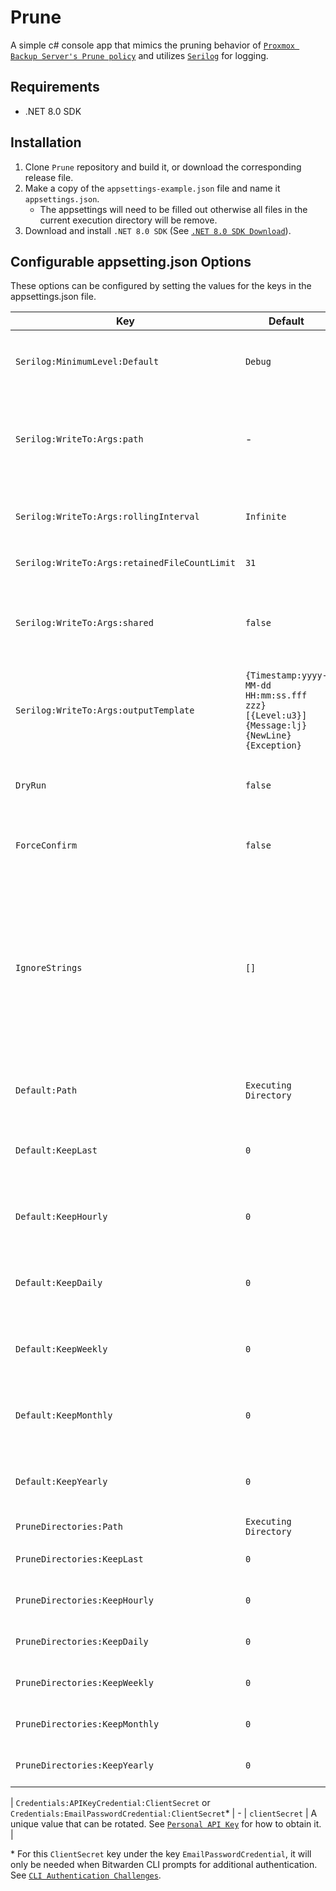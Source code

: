 # Prune

A simple c# console app that mimics the pruning behavior of [`Proxmox Backup Server's Prune policy`](https://pbs.proxmox.com/docs/prune-simulator/index.html) and utilizes [`Serilog`](https://github.com/serilog/serilog) for logging.

## Requirements
- .NET 8.0 SDK

## Installation
1. Clone `Prune` repository and build it, or download the corresponding release file.
1. Make a copy of the `appsettings-example.json` file and name it `appsettings.json`.
    - The appsettings will need to be filled out otherwise all files in the current execution directory will be remove.
1. Download and install `.NET 8.0 SDK` (See [`.NET 8.0 SDK Download`](https://dotnet.microsoft.com/en-us/download/dotnet/8.0)).

## Configurable appsetting.json Options
These options can be configured by setting the values for the keys in the appsettings.json file.

| Key  | Default | Example | Description |
| ---- | ---- | ---- | ---- |
| `Serilog:MinimumLevel:Default` | `Debug` | `Information` | The minimum log event level written to the log file. See [`Serilog Minimum Level`](https://github.com/serilog/serilog/wiki/Configuration-Basics#minimum-level). |
| `Serilog:WriteTo:Args:path` | - | `Logs/log.txt` | The file name or path to the file name. If the directories to the file names don't exist, it will be created. |
| `Serilog:WriteTo:Args:rollingInterval` | `Infinite` | `Day` | The frequency at which the log file should roll. See [`Serilog Rolling Interval`](https://github.com/serilog/serilog-sinks-file/blob/dev/src/Serilog.Sinks.File/RollingInterval.cs). |
| `Serilog:WriteTo:Args:retainedFileCountLimit` | `31` | `null` | The number of files to retain. |
| `Serilog:WriteTo:Args:shared` | `false` | `true` | By default, only one process may write to a log file at a given time. Setting this allows multi-process shared log files. |
| `Serilog:WriteTo:Args:outputTemplate` | `{Timestamp:yyyy-MM-dd HH:mm:ss.fff zzz} [{Level:u3}] {Message:lj}{NewLine}{Exception}` | `{Timestamp:yyyy-MM-dd HH:mm:ss} [{Level:u5}] {Message:lj}{NewLine}{Exception}` | The format for each log entry. See [`Serilog Formatting Output`](https://github.com/serilog/serilog/wiki/Formatting-Output). |
| `DryRun` | `false` | `true` | The application will display the action(s) without actually deleting the file(s). |
| `ForceConfirm` | `false` | `true` | The application will prompt for confirmation for deleting each file. |
| `IgnoreStrings` | `[]` | `[ "example-file.txt" ]` | The application will ignore any file(s) that contain the given string(s).  By default, the required application files ("appsettings.json", "Bitwarden-Backup.exe", "Bitwarden-Backup.pdb", "bw.exe") are autoamtically ignored. |
| `Default:Path` | `Executing Directory` | `C:\Temp` | The default prune path if the key or invalid value is set in PruneDirectories. |
| `Default:KeepLast` | `0` | `5` | The default number of latest backups to keep if the key or invalid value is set in PruneDirectories. |
| `Default:KeepHourly` | `0` | `4` | The default number of hourly backups to keep if the key or invalid value is set in PruneDirectories. |
| `Default:KeepDaily` | `0` | `3` | The default number of daily backups to keep if the key or invalid value is set in PruneDirectories. |
| `Default:KeepWeekly` | `0` | `2` | The default number of weekly backups to keep if the key or invalid value is set in PruneDirectories. |
| `Default:KeepMonthly` | `0` | `1` | The default number of monthly backups to keep if the key or invalid value is set in PruneDirectories. |
| `Default:KeepYearly` | `0` | `0` | The default number of yearly backups to keep if the key or invalid value is set in PruneDirectories. |
| `PruneDirectories:Path` | `Executing Directory` | `C:\Temp` | The prune path. |
| `PruneDirectories:KeepLast` | `0` | `5` | The number of latest backups to keep. |
| `PruneDirectories:KeepHourly` | `0` | `4` | The number of hourly backups to keep. |
| `PruneDirectories:KeepDaily` | `0` | `3` | The number of daily backups to keep. |
| `PruneDirectories:KeepWeekly` | `0` | `2` | The number of weekly backups to keep. |
| `PruneDirectories:KeepMonthly` | `0` | `1` | The number of monthly backups to keep. |
| `PruneDirectories:KeepYearly` | `0` | `0` | The number of yearly backups to keep. |

| `Credentials:APIKeyCredential:ClientSecret` or `Credentials:EmailPasswordCredential:ClientSecret`* | - | `clientSecret` | A unique value that can be rotated. See [`Personal API Key`](https://bitwarden.com/help/personal-api-key/) for how to obtain it. |

\* For this `ClientSecret` key under the key `EmailPasswordCredential`, it will only be needed when Bitwarden CLI prompts for additional authentication. See [`CLI Authentication Challenges`](https://bitwarden.com/help/cli-auth-challenges/).